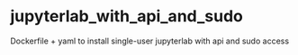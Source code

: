 # jupyterlab_with_api_and_sudo
Dockerfile + yaml to install single-user jupyterlab with api and sudo access
